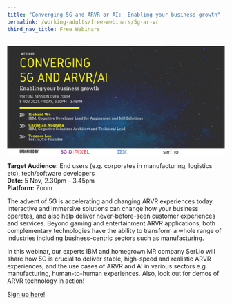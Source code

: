 ```yaml
---
title: "Converging 5G and ARVR or AI:  Enabling your business growth"
permalink: /working-adults/free-webinars/5g-ar-vr
third_nav_title: Free Webinars
---
```

![Alt text for image on Isomer site](/images/imda-nov21.png)

**Target Audience:** End users (e.g. corporates in manufacturing, logistics etc), tech/software developers  
**Date:** 5 Nov, 2.30pm – 3.45pm  
**Platform:** Zoom  

The advent of 5G is accelerating and changing ARVR experiences today. Interactive and immersive solutions can change how your business operates, and also help deliver never-before-seen customer experiences and services. Beyond gaming and entertainment ARVR applications, both complementary technologies have the ability to transform a whole range of industries including business-centric sectors such as manufacturing.

In this webinar, our experts IBM and homegrown MR company Serl.io will share how 5G is crucial to deliver stable, high-speed and realistic ARVR experiences, and the use cases of ARVR and AI in various sectors e.g. manufacturing, human-to-human experiences. Also, look out for demos of ARVR technology in action!

[Sign up here!](https://imda-pixel.sg/event/287)